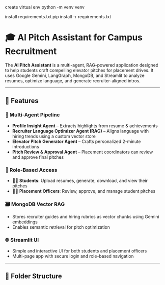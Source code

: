 create virtual env
python -m venv venv

install requirements.txt
pip install -r requirements.txt

# 🎓 AI Pitch Assistant for Campus Recruitment

The **AI Pitch Assistant** is a multi-agent, RAG-powered application designed to help students craft compelling elevator pitches for placement drives. It uses Google Gemini, LangGraph, MongoDB, and Streamlit to analyze resumes, optimize language, and generate recruiter-aligned intros.

---

## 🚀 Features

### 🧠 Multi-Agent Pipeline
- **Profile Insight Agent** – Extracts highlights from resume & achievements
- **Recruiter Language Optimizer Agent (RAG)** – Aligns language with hiring trends using a custom vector store
- **Elevator Pitch Generator Agent** – Crafts personalized 2-minute introductions
- **Pitch Review & Approval Agent** – Placement coordinators can review and approve final pitches

### 👥 Role-Based Access
- 👩‍🎓 **Students**: Upload resumes, generate, download, and view their pitches
- 🧑‍💼 **Placement Officers**: Review, approve, and manage student pitches

### 🗃 MongoDB Vector RAG
- Stores recruiter guides and hiring rubrics as vector chunks using Gemini embeddings
- Enables semantic retrieval for pitch optimization

### 🌐 Streamlit UI
- Simple and interactive UI for both students and placement officers
- Multi-page app with secure login and role-based navigation

---

## 📂 Folder Structure


